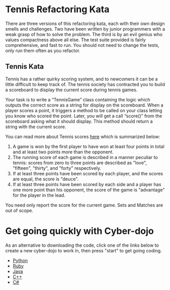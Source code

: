 # Tennis Refactoring Kata

There are three versions of this refactoring kata, each with their own design smells and challenges. Two have been written by junior programmers with a weak grasp of how to solve the problem. The third is by an evil genius who values compactness above all else. The test suite provided is fairly comprehensive, and fast to run. You should not need to change the tests, only run them often as you refactor.

## Tennis Kata

Tennis has a rather quirky scoring system, and to newcomers it can be a little difficult to keep track of. The tennis society has contracted you to build a scoreboard to display the current score during tennis games. 

Your task is to write a “TennisGame” class containing the logic which outputs the correct score as a string for display on the scoreboard. When a player scores a point, it triggers a method to be called on your class letting you know who scored the point. Later, you will get a call “score()” from the scoreboard asking what it should display. This method should return a string with the current score.

You can read more about Tennis scores [here](http://en.wikipedia.org/wiki/Tennis#Scoring) which is summarized below:

1. A game is won by the first player to have won at least four points in total and at least two points more than the opponent.
2. The running score of each game is described in a manner peculiar to tennis: scores from zero to three points are described as "love", "fifteen", "thirty", and "forty" respectively.
3. If at least three points have been scored by each player, and the scores are equal, the score is "deuce".
4. If at least three points have been scored by each side and a player has one more point than his opponent, the score of the game is "advantage" for the player in the lead.

You need only report the score for the current game. Sets and Matches are out of scope.

# Get going quickly with Cyber-dojo

As an alternative to downloading the code, click one of the links below to create a new cyber-dojo to work in, then press "start" to get going coding.

- [Python](http://cyber-dojo.com/forker/fork/FFEB8EE18C?avatar=cheetah&tag=4)
- [Ruby](http://cyber-dojo.com/forker/fork/9197D6B12C?avatar=cheetah&tag=4)
- [Java](http://cyber-dojo.com/forker/fork/426FA07B60?avatar=raccoon&tag=3)
- [C++](http://cyber-dojo.com/forker/fork/CD6FC41518?avatar=deer&tag=45)
- [C#](http://cyber-dojo.com/forker/fork/672E047F5D?avatar=buffalo&tag=8)